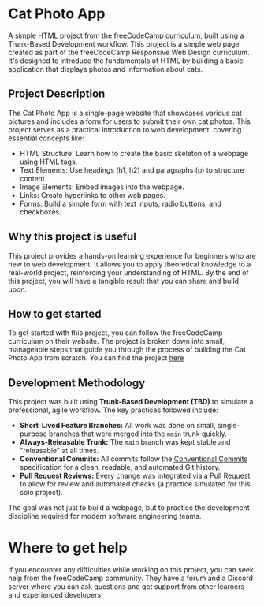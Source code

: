 # Cat Photo App
A simple HTML project from the freeCodeCamp curriculum, built using a Trunk-Based Development workflow. This project is a simple web page created as part of the freeCodeCamp Responsive Web Design curriculum. It's designed to introduce the fundamentals of HTML by building a basic application that displays photos and information about cats.

## Project Description
The Cat Photo App is a single-page website that showcases various cat pictures and includes a form for users to submit their own cat photos. This project serves as a practical introduction to web development, covering essential concepts like:
- HTML Structure: Learn how to create the basic skeleton of a webpage using HTML tags.
- Text Elements: Use headings (h1, h2) and paragraphs (p) to structure content.
- Image Elements: Embed images into the webpage.
- Links: Create hyperlinks to other web pages.
- Forms: Build a simple form with text inputs, radio buttons, and checkboxes.

## Why this project is useful
This project provides a hands-on learning experience for beginners who are new to web development. It allows you to apply theoretical knowledge to a real-world project, reinforcing your understanding of HTML. By the end of this project, you will have a tangible result that you can share and build upon.

## How to get started
To get started with this project, you can follow the freeCodeCamp curriculum on their website. The project is broken down into small, manageable steps that guide you through the process of building the Cat Photo App from scratch. You can find the project [here](https://www.freecodecamp.org/learn/2022/responsive-web-design/)

## Development Methodology
This project was built using **Trunk-Based Development (TBD)** to simulate a professional, agile workflow. The key practices followed include:
*   **Short-Lived Feature Branches:** All work was done on small, single-purpose branches that were merged into the `main` trunk quickly.
*   **Always-Releasable Trunk:** The `main` branch was kept stable and "releasable" at all times.
*   **Conventional Commits:** All commits follow the [Conventional Commits](https://www.conventionalcommits.org/) specification for a clean, readable, and automated Git history.
*   **Pull Request Reviews:** Every change was integrated via a Pull Request to allow for review and automated checks (a practice simulated for this solo project).

The goal was not just to build a webpage, but to practice the development discipline required for modern software engineering teams.

# Where to get help
If you encounter any difficulties while working on this project, you can seek help from the freeCodeCamp community. They have a forum and a Discord server where you can ask questions and get support from other learners and experienced developers.